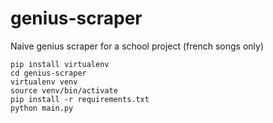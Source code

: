 # genius-scraper

Naive genius scraper for a school project (french songs only)

```
pip install virtualenv
cd genius-scraper
virtualenv venv
source venv/bin/activate
pip install -r requirements.txt
python main.py
```
